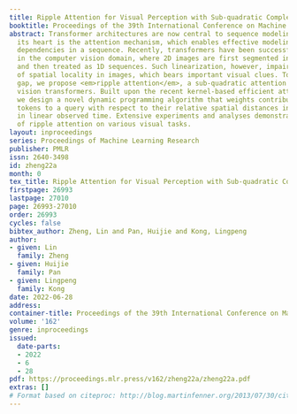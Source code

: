 ```yaml
---
title: Ripple Attention for Visual Perception with Sub-quadratic Complexity
booktitle: Proceedings of the 39th International Conference on Machine Learning
abstract: Transformer architectures are now central to sequence modeling tasks. At
  its heart is the attention mechanism, which enables effective modeling of long-term
  dependencies in a sequence. Recently, transformers have been successfully applied
  in the computer vision domain, where 2D images are first segmented into patches
  and then treated as 1D sequences. Such linearization, however, impairs the notion
  of spatial locality in images, which bears important visual clues. To bridge the
  gap, we propose <em>ripple attention</em>, a sub-quadratic attention mechanism for
  vision transformers. Built upon the recent kernel-based efficient attention mechanisms,
  we design a novel dynamic programming algorithm that weights contributions of different
  tokens to a query with respect to their relative spatial distances in the 2D space
  in linear observed time. Extensive experiments and analyses demonstrate the effectiveness
  of ripple attention on various visual tasks.
layout: inproceedings
series: Proceedings of Machine Learning Research
publisher: PMLR
issn: 2640-3498
id: zheng22a
month: 0
tex_title: Ripple Attention for Visual Perception with Sub-quadratic Complexity
firstpage: 26993
lastpage: 27010
page: 26993-27010
order: 26993
cycles: false
bibtex_author: Zheng, Lin and Pan, Huijie and Kong, Lingpeng
author:
- given: Lin
  family: Zheng
- given: Huijie
  family: Pan
- given: Lingpeng
  family: Kong
date: 2022-06-28
address:
container-title: Proceedings of the 39th International Conference on Machine Learning
volume: '162'
genre: inproceedings
issued:
  date-parts:
  - 2022
  - 6
  - 28
pdf: https://proceedings.mlr.press/v162/zheng22a/zheng22a.pdf
extras: []
# Format based on citeproc: http://blog.martinfenner.org/2013/07/30/citeproc-yaml-for-bibliographies/
---
```

